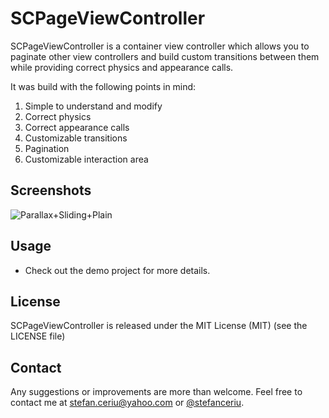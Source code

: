 # SCPageViewController


SCPageViewController is a container view controller which allows you to paginate other view controllers and build custom transitions between them while providing correct physics and appearance calls.

It was build with the following points in mind:

1. Simple to understand and modify
2. Correct physics
3. Correct appearance calls
4. Customizable transitions
5. Pagination
6. Customizable interaction area

## Screenshots

![Parallax+Sliding+Plain](https://dl.dropboxusercontent.com/u/12748201/SCPageViewController/SCPageViewController.gif)

## Usage

- Check out the demo project for more details.

## License
SCPageViewController is released under the MIT License (MIT) (see the LICENSE file)

## Contact
Any suggestions or improvements are more than welcome.
Feel free to contact me at [stefan.ceriu@yahoo.com](mailto:stefan.ceriu@yahoo.com) or [@stefanceriu](https://twitter.com/stefanceriu).
